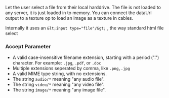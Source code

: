 Let the user select a file from their local harddrive. The file is not loaded to any server, it is just loaded in to memory.
You can connect the dataUrl output to a texture op to load an image as a texture in cables.

Internally it uses an `&lt;input type="file"/&gt;` , the way standard html file select 

### Accept Parameter

- A valid case-insensitive filename extension, starting with a period (".") character. For example: `.jpg`, `.pdf`, or `.doc`
- Multiple extensions seperated by comma, like `.png,.jpg`
- A valid MIME type string, with no extensions.
- The string `audio/*` meaning "any audio file".
- The string `video/*` meaning "any video file".
- The string `image/*` meaning "any image file".
